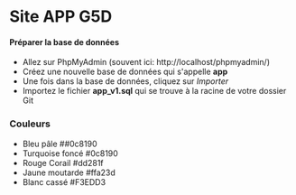 # Site APP G5D #

#### Préparer la base de données

  - Allez sur PhpMyAdmin (souvent ici: http://localhost/phpmyadmin/)
  - Créez une nouvelle base de données qui s'appelle **app**
  - Une fois dans la base de données, cliquez sur *Importer*
  - Importez le fichier **app_v1.sql** qui se trouve à la racine de votre dossier Git

### Couleurs

  - Bleu pâle ##0c8190
  - Turquoise foncé #0c8190
  - Rouge Corail #dd281f
  - Jaune moutarde #ffa23d
  - Blanc cassé #F3EDD3